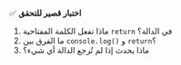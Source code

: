 ✅ **اختبار قصير للتحقق**
1.	ماذا تفعل الكلمة المفتاحية `return` في الدالة؟
2.	ما الفرق بين `console.log()` و `return`؟
3.	ماذا يحدث إذا لم تُرجع الدالة أي شيء؟